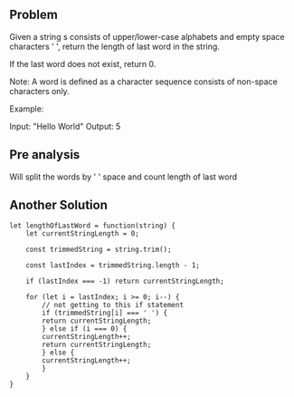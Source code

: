 ## Problem

Given a string s consists of upper/lower-case alphabets and empty space characters ' ', return the length of last word in the string.

If the last word does not exist, return 0.

Note: A word is defined as a character sequence consists of non-space characters only.

Example:

Input: "Hello World"
Output: 5

## Pre analysis

Will split the words by ' ' space and count length of last word

## Another Solution

    let lengthOfLastWord = function(string) {
        let currentStringLength = 0;

        const trimmedString = string.trim();

        const lastIndex = trimmedString.length - 1;

        if (lastIndex === -1) return currentStringLength;

        for (let i = lastIndex; i >= 0; i--) {
            // not getting to this if statement
            if (trimmedString[i] === ' ') {
            return currentStringLength;
            } else if (i === 0) {
            currentStringLength++;
            return currentStringLength;
            } else {
            currentStringLength++;
            }
        }
    }

